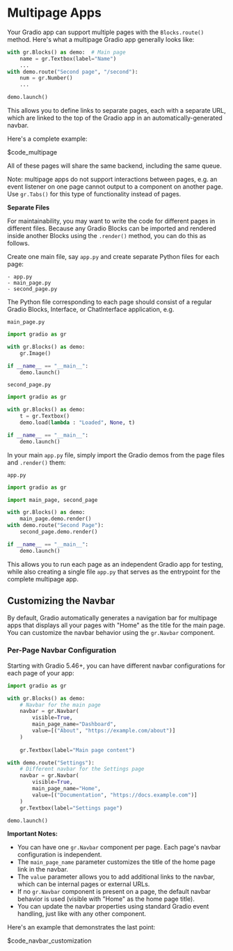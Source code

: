 # Multipage Apps

Your Gradio app can support multiple pages with the `Blocks.route()` method. Here's what a multipage Gradio app generally looks like:

```python
with gr.Blocks() as demo:  # Main page
    name = gr.Textbox(label="Name")
    ...
with demo.route("Second page", "/second"):
    num = gr.Number()
    ...

demo.launch()
```

This allows you to define links to separate pages, each with a separate URL, which are  linked to the top of the Gradio app in an automatically-generated navbar. 

Here's a complete example:

$code_multipage

All of these pages will share the same backend, including the same queue.

Note: multipage apps do not support interactions between pages, e.g. an event listener on one page cannot output to a component on another page. Use `gr.Tabs()` for this type of functionality instead of pages.

**Separate Files**

For maintainability, you may want to write the code for different pages in different files. Because any Gradio Blocks can be imported and rendered inside another Blocks using the `.render()` method, you can do this as follows.

Create one main file, say `app.py` and create separate Python files for each page:

```
- app.py
- main_page.py
- second_page.py
```

The Python file corresponding to each page should consist of a regular Gradio Blocks, Interface, or ChatInterface application, e.g.

`main_page.py`

```py
import gradio as gr

with gr.Blocks() as demo:
    gr.Image()

if __name__ == "__main__":
    demo.launch()
```

`second_page.py`

```py
import gradio as gr

with gr.Blocks() as demo:
    t = gr.Textbox()
    demo.load(lambda : "Loaded", None, t)

if __name__ == "__main__":
    demo.launch()
```

In your main `app.py` file, simply import the Gradio demos from the page files and `.render()` them:

`app.py`

```py
import gradio as gr

import main_page, second_page

with gr.Blocks() as demo:
    main_page.demo.render()
with demo.route("Second Page"):
    second_page.demo.render()

if __name__ == "__main__":
    demo.launch()
```

This allows you to run each page as an independent Gradio app for testing, while also creating a single file `app.py` that serves as the entrypoint for the complete multipage app.

## Customizing the Navbar

By default, Gradio automatically generates a navigation bar for multipage apps that displays all your pages with "Home" as the title for the main page. You can customize the navbar behavior using the `gr.Navbar` component.

### Per-Page Navbar Configuration

Starting with Gradio 5.46+, you can have different navbar configurations for each page of your app:

```python
import gradio as gr

with gr.Blocks() as demo:
    # Navbar for the main page
    navbar = gr.Navbar(
        visible=True,
        main_page_name="Dashboard",
        value=[("About", "https://example.com/about")]
    )
    
    gr.Textbox(label="Main page content")

with demo.route("Settings"):
    # Different navbar for the Settings page
    navbar = gr.Navbar(
        visible=True,
        main_page_name="Home",
        value=[("Documentation", "https://docs.example.com")]
    )
    gr.Textbox(label="Settings page")

demo.launch()
```


**Important Notes:**
- You can have one `gr.Navbar` component per page. Each page's navbar configuration is independent.
- The `main_page_name` parameter customizes the title of the home page link in the navbar.
- The `value` parameter allows you to add additional links to the navbar, which can be internal pages or external URLs.
- If no `gr.Navbar` component is present on a page, the default navbar behavior is used (visible with "Home" as the home page title).
- You can update the navbar properties using standard Gradio event handling, just like with any other component.

Here's an example that demonstrates the last point:

$code_navbar_customization

